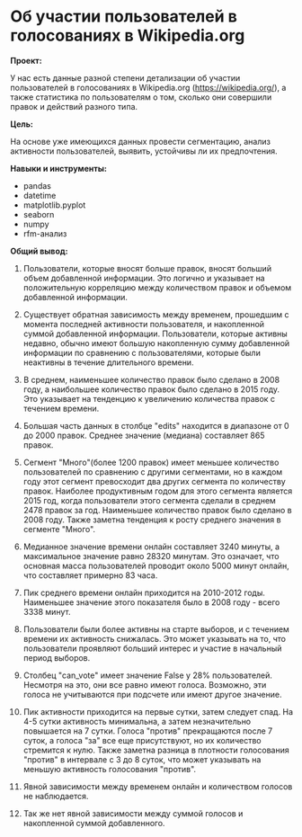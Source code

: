 # Об участии пользователей в голосованиях в Wikipedia.org

**Проект:**

У нас есть данные разной степени детализации об участии пользователей в голосованиях в Wikipedia.org (https://wikipedia.org/), а также статистика по пользователям о том, сколько они совершили правок и действий разного типа.

**Цель:**

На основе уже имеющихся данных провести сегментацию, анализ активности пользователей, выявить, устойчивы ли их предпочтения.

**Навыки и инструменты:**

- pandas
- datetime
- matplotlib.pyplot
- seaborn
- numpy
- rfm-анализ

**Общий вывод:**

1) Пользователи, которые вносят больше правок, вносят больший объем добавленной информации. Это логично и указывает на положительную корреляцию между количеством правок и объемом добавленной информации.

2) Существует обратная зависимость между временем, прошедшим с момента последней активности пользователя, и накопленной суммой добавленной информации. Пользователи, которые активны недавно, обычно имеют большую накопленную сумму добавленной информации по сравнению с пользователями, которые были неактивны в течение длительного времени.

3) В среднем, наименьшее количество правок было сделано в 2008 году, а наибольшее количество правок было сделано в 2015 году. Это указывает на тенденцию к увеличению количества правок с течением времени.

4) Большая часть данных в столбце "edits" находится в диапазоне от 0 до 2000 правок. Среднее значение (медиана) составляет 865 правок.

5) Сегмент "Много"(более 1200 правок) имеет меньшее количество пользователей по сравнению с другими сегментами, но в каждом году этот сегмент превосходит два других сегмента по количеству правок. Наиболее продуктивным годом для этого сегмента является 2015 год, когда пользователи этого сегмента сделали в среднем 2478 правок за год. Наименьшее количество правок было сделано в 2008 году. Также заметна тенденция к росту среднего значения в сегменте "Много".

6) Медианное значение времени онлайн составляет 3240 минуты, а максимальное значение равно 28320 минутам. Это означает, что основная масса пользователей проводит около 5000 минут онлайн, что составляет примерно 83 часа.

7) Пик среднего времени онлайн приходится на 2010-2012 годы. Наименьшее значение этого показателя было в 2008 году - всего 3338 минут.

8) Пользователи были более активны на старте выборов, и с течением времени их активность снижалась. Это может указывать на то, что пользователи проявляют больший интерес и участие в начальный период выборов.

9) Столбец "can_vote" имеет значение False у 28% пользователей. Несмотря на это, они все равно имеют голоса. Возможно, эти голоса не учитываются при подсчете или имеют другое значение.

10) Пик активности приходится на первые сутки, затем следует спад. На 4-5 сутки активность минимальна, а затем незначительно повышается на 7 сутки. Голоса "против" прекращаются после 7 суток, а голоса "за" все еще присутствуют, но их количество стремится к нулю. Также заметна разница в плотности голосования "против" в интервале с 3 до 8 суток, что может указывать на меньшую активность голосования "против".

11) Явной зависимости между временем онлайн и количеством голосов не наблюдается.

12) Так же нет явной зависимости между суммой голосов и накопленной суммой добавленного.